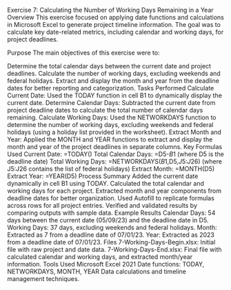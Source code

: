 Exercise 7: Calculating the Number of Working Days Remaining in a Year
Overview
This exercise focused on applying date functions and calculations in Microsoft Excel to generate project timeline information. The goal was to calculate key date-related metrics, including calendar and working days, for project deadlines.

Purpose
The main objectives of this exercise were to:

Determine the total calendar days between the current date and project deadlines.
Calculate the number of working days, excluding weekends and federal holidays.
Extract and display the month and year from the deadline dates for better reporting and categorization.
Tasks Performed
Calculate Current Date:
Used the TODAY function in cell B1 to dynamically display the current date.
Determine Calendar Days:
Subtracted the current date from project deadline dates to calculate the total number of calendar days remaining.
Calculate Working Days:
Used the NETWORKDAYS function to determine the number of working days, excluding weekends and federal holidays (using a holiday list provided in the worksheet).
Extract Month and Year:
Applied the MONTH and YEAR functions to extract and display the month and year of the project deadlines in separate columns.
Key Formulas Used
Current Date: =TODAY()
Total Calendar Days: =D5-$B$1 (where D5 is the deadline date)
Total Working Days: =NETWORKDAYS($B$1,D5,$J$5:$J$26) (where J5:J26 contains the list of federal holidays)
Extract Month: =MONTH(D5)
Extract Year: =YEAR(D5)
Process Summary
Added the current date dynamically in cell B1 using TODAY.
Calculated the total calendar and working days for each project.
Extracted month and year components from deadline dates for better organization.
Used Autofill to replicate formulas across rows for all project entries.
Verified and validated results by comparing outputs with sample data.
Example Results
Calendar Days: 54 days between the current date (05/09/23) and the deadline date in D5.
Working Days: 37 days, excluding weekends and federal holidays.
Month: Extracted as 7 from a deadline date of 07/01/23.
Year: Extracted as 2023 from a deadline date of 07/01/23.
Files
7-Working-Days-Begin.xlsx: Initial file with raw project and date data.
7-Working-Days-End.xlsx: Final file with calculated calendar and working days, and extracted month/year information.
Tools Used
Microsoft Excel 2021
Date functions: TODAY, NETWORKDAYS, MONTH, YEAR
Data calculations and timeline management techniques.